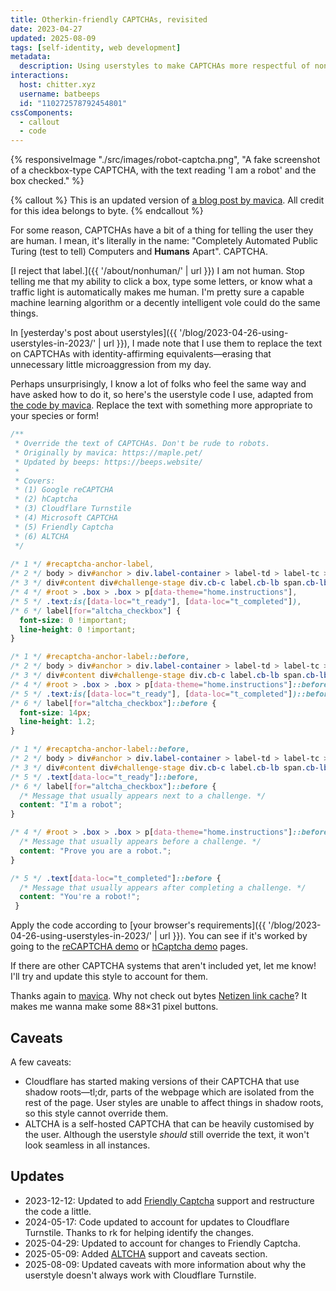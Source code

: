 ```yaml
---
title: Otherkin-friendly CAPTCHAs, revisited
date: 2023-04-27
updated: 2025-08-09
tags: [self-identity, web development]
metadata:
  description: Using userstyles to make CAPTCHAs more respectful of non-human identities.
interactions:
  host: chitter.xyz
  username: batbeeps
  id: "110272578792454801"
cssComponents:
  - callout
  - code
---
```


{% responsiveImage "./src/images/robot-captcha.png", "A fake screenshot of a checkbox-type CAPTCHA, with the text reading 'I am a robot' and the box checked." %}

{% callout %}
This is an updated version of [a blog post by mavica](https://maple.pet/blog/fighting-otherkin-erasure-from-captchas). All credit for this idea belongs to byte.
{% endcallout %}

For some reason, CAPTCHAs have a bit of a thing for telling the user they are human. I mean, it's literally in the name: "Completely Automated Public Turing (test to tell) Computers and **Humans** Apart". CAPTCHA.

[I reject that label.]({{ '/about/nonhuman/' | url }}) I am not human. Stop telling me that my ability to click a box, type some letters, or know what a traffic light is automatically makes me human. I'm pretty sure a capable machine learning algorithm or a decently intelligent vole could do the same things.

In [yesterday's post about userstyles]({{ '/blog/2023-04-26-using-userstyles-in-2023/' | url }}), I made note that I use them to replace the text on CAPTCHAs with identity-affirming equivalents—erasing that unnecessary little microaggression from my day.

Perhaps unsurprisingly, I know a lot of folks who feel the same way and have asked how to do it, so here's the userstyle code I use, adapted from [the code by mavica](https://maple.pet/blog/fighting-otherkin-erasure-from-captchas). Replace the text with something more appropriate to your species or form!

<!-- prettier-ignore-start -->
```css
/**
 * Override the text of CAPTCHAs. Don't be rude to robots.
 * Originally by mavica: https://maple.pet/
 * Updated by beeps: https://beeps.website/
 * 
 * Covers:
 * (1) Google reCAPTCHA
 * (2) hCaptcha
 * (3) Cloudflare Turnstile
 * (4) Microsoft CAPTCHA
 * (5) Friendly Captcha
 * (6) ALTCHA
 */
 
/* 1 */ #recaptcha-anchor-label,
/* 2 */ body > div#anchor > div.label-container > label-td > label-tc > div#label,
/* 3 */ div#content div#challenge-stage div.cb-c label.cb-lb span.cb-lb-t,
/* 4 */ #root > .box > .box > p[data-theme="home.instructions"],
/* 5 */ .text:is([data-loc="t_ready"], [data-loc="t_completed"]),
/* 6 */ label[for="altcha_checkbox"] {
  font-size: 0 !important;
  line-height: 0 !important;
}

/* 1 */ #recaptcha-anchor-label::before,
/* 2 */ body > div#anchor > div.label-container > label-td > label-tc > div#label::before,
/* 3 */ div#content div#challenge-stage div.cb-c label.cb-lb span.cb-lb-t::before,
/* 4 */ #root > .box > .box > p[data-theme="home.instructions"]::before,
/* 5 */ .text:is([data-loc="t_ready"], [data-loc="t_completed"])::before,
/* 6 */ label[for="altcha_checkbox"]::before {
  font-size: 14px;
  line-height: 1.2;
}

/* 1 */ #recaptcha-anchor-label::before,
/* 2 */ body > div#anchor > div.label-container > label-td > label-tc > div#label::before,
/* 3 */ div#content div#challenge-stage div.cb-c label.cb-lb span.cb-lb-t::before,
/* 5 */ .text[data-loc="t_ready"]::before,
/* 6 */ label[for="altcha_checkbox"]::before {
  /* Message that usually appears next to a challenge. */
  content: "I'm a robot";
}

/* 4 */ #root > .box > .box > p[data-theme="home.instructions"]::before {
  /* Message that usually appears before a challenge. */
  content: "Prove you are a robot.";
}

/* 5 */ .text[data-loc="t_completed"]::before {
  /* Message that usually appears after completing a challenge. */
  content: "You're a robot!";
 }
```
<!-- prettier-ignore-end -->

Apply the code according to [your browser's requirements]({{ '/blog/2023-04-26-using-userstyles-in-2023/' | url }}). You can see if it's worked by going to the [reCAPTCHA demo](https://google.com/recaptcha/api2/demo) or [hCaptcha demo](https://accounts.hcaptcha.com/demo) pages.

If there are other CAPTCHA systems that aren't included yet, let me know! I'll try and update this style to account for them.

Thanks again to [mavica](https://maple.pet). Why not check out bytes [Netizen link cache](https://links.netizen.club)? It makes me wanna make some 88&times;31 pixel buttons.

## Caveats

A few caveats:

- Cloudflare has started making versions of their CAPTCHA that use shadow roots—tl;dr, parts of the webpage which are isolated from the rest of the page. User styles are unable to affect things in shadow roots, so this style cannot override them.
- ALTCHA is a self-hosted CAPTCHA that can be heavily customised by the user. Although the userstyle _should_ still override the text, it won't look seamless in all instances.

## Updates

- 2023-12-12: Updated to add [Friendly Captcha](https://friendlycaptcha.com/) support and restructure the code a little.
- 2024-05-17: Code updated to account for updates to Cloudflare Turnstile. Thanks to rk for helping identify the changes.
- 2025-04-29: Updated to account for changes to Friendly Captcha.
- 2025-05-09: Added [ALTCHA](https://altcha.org/) support and caveats section.
- 2025-08-09: Updated caveats with more information about why the userstyle doesn't always work with Cloudflare Turnstile.
